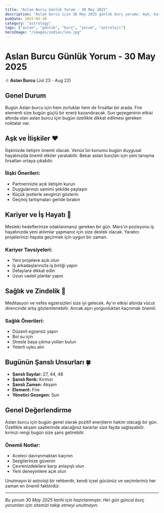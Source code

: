 ```yaml
---
title: "Aslan Burcu Günlük Yorum - 30 May 2025"
description: "Aslan burcu için 30 May 2025 günlük burç yorumu. Aşk, kariyer, sağlık ve şanslı sayılar."
pubDate: 2025-05-30
category: "astrology"
tags: ["aslan", "günlük", "burç", "yorum", "astroloji"]
heroImage: "/images/zodiac/leo.jpg"
---
```


# Aslan Burcu Günlük Yorum - 30 May 2025

♌ **Aslan Burcu** (Jul 23 - Aug 22)

## Genel Durum

Bugün Aslan burcu için hem zorluklar hem de fırsatlar bir arada. Fire elementi size bugün güçlü bir enerji kazandıracak. Sun gezegeninin etkisi altında olan aslan burcu için bugün özellikle dikkat edilmesi gereken noktalar var.

## Aşk ve İlişkiler ❤️

İlişkinizde iletişim önemli olacak. Venüs'ün konumu bugün duygusal hayatınızda önemli etkiler yaratabilir. Bekar aslan burçları için yeni tanışma fırsatları ortaya çıkabilir.

### İlişki Önerileri:
- Partnerinizle açık iletişim kurun
- Duygularınızı samimi şekilde paylaşın
- Küçük jestlerle sevginizi gösterin
- Geçmiş tartışmaları geride bırakın

## Kariyer ve İş Hayatı 💼

Mesleki hedeflerinize odaklanmanız gereken bir gün. Mars'ın pozisyonu iş hayatınızda yeni atılımlar yapmanız için size destek olacak. Yaratıcı projelerinizi hayata geçirmek için uygun bir zaman.

### Kariyer Tavsiyeleri:
- Yeni projelere açık olun
- İş arkadaşlarınızla iş birliği yapın
- Detaylara dikkat edin
- Uzun vadeli planlar yapın

## Sağlık ve Zindelik 🏥

Meditasyon ve nefes egzersizleri size iyi gelecek. Ay'ın etkisi altında vücut direncinde artış gözlemlenebilir. Ancak aşırı yorgunluktan kaçınmak önemli.

### Sağlık Önerileri:
- Düzenli egzersiz yapın
- Bol su için
- Stresle başa çıkma yolları bulun
- Yeterli uyku alın

## Bugünün Şanslı Unsurları 🍀

- **Şanslı Sayılar:** 27, 44, 48
- **Şanslı Renk:** Kırmızı
- **Şanslı Zaman:** Akşam
- **Element:** Fire
- **Yönetici Gezegen:** Sun

## Genel Değerlendirme

Aslan burcu için bugün genel olarak pozitif enerjilerin hakim olacağı bir gün. Özellikle akşam saatlerinde alacağınız kararlar size fayda sağlayabilir. kırmızı rengi bugün size şans getirebilir.

### Önemli Notlar:
- Aceleci davranmaktan kaçının
- Sezgilerinize güvenin
- Çevrenizdekilere karşı anlayışlı olun
- Yeni deneyimlere açık olun

Unutmayın ki astroloji bir rehberdir, kendi içsel gücünüz ve seçimleriniz her zaman en önemli faktördür.

---

*Bu yorum 30 May 2025 tarihi için hazırlanmıştır. Her gün güncel burç yorumları için sitemizi takip etmeyi unutmayın.*
